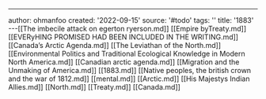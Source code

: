 ---
author: ohmanfoo
created: '2022-09-15'
source: '#todo'
tags: ''
title: '1883'
---[[The imbecile attack on egerton ryerson.md]]
[[Empire byTreaty.md]]
[[EVERyHING PROMISED HAD BEEN INCLUDED IN THE WRITING.md]]
[[Canada’s Arctic Agenda.md]]
[[The Leviathan of the North.md]]
[[Environmental Politics and Traditional Ecological Knowledge in Modern North America.md]]
[[Canadian arctic agenda.md]]
[[Migration and the Unmaking of America.md]]
[[1883.md]]
[[Native peoples, the british crown and the war of 1812.md]]
[[mental.md]]
[[Arctic.md]]
[[His Majestys Indian Allies.md]]
[[North.md]]
[[Treaty.md]]
[[Canada.md]]
